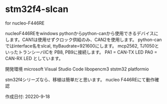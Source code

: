 # stm32f4-slcan

for nucleo-F446RE

nucleoF446REをwindows pythonからpython-canから使用できるデバイスにします。CAN1は使用せずクロック供給のみ、CAN2を使用します。
python-canではinterface名をslcal, ttyBaudrate=921600にします。
mcp2562, TJ1050といったトランシーバICを
PB8, PB9に接続します。
PA1 = CAN-TX LED
PA0 = CAN-RX LED
としています。


開発環境
microsoft Visual Studio Code
libopencm3
ststm32
platformio

stm32f4シリーズなら、移植は簡単だと思います。
nucleo F446REにて動作確認

作成日付: 20220-9-18

